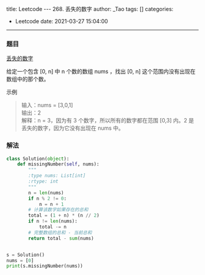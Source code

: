 title: Leetcode --- 268. 丢失的数字
author: _Tao
tags: []
categories:
  - Leetcode
date: 2021-03-27 15:04:00
---
### 题目

[丢失的数字](https://leetcode-cn.com/problems/missing-number)


给定一个包含 [0, n] 中 n 个数的数组 nums ，找出 [0, n] 这个范围内没有出现在数组中的那个数。

示例 
>输入：nums = [3,0,1] <br/>
输出：2 <br/>
解释：n = 3，因为有 3 个数字，所以所有的数字都在范围 [0,3] 内。2 是丢失的数字，因为它没有出现在 nums 中。<br/>

### 解法
```python
class Solution(object):
    def missingNumber(self, nums):
        """
        :type nums: List[int]
        :rtype: int
        """
        n = len(nums)
        if n % 2 != 0:
            n = n + 1
        # 计算该数字如果存在的总和
        total = (1 + n) * (n // 2)
        if n != len(nums):
            total -= n
        # 完整数组的总和 - 当前总和
        return total - sum(nums)


s = Solution()
nums = [0]
print(s.missingNumber(nums))

```
